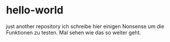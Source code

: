 # hello-world
just another repository
ich schreibe hier einigen Nonsense um die Funktionen zu testen. 
Mal sehen wie das so weiter geht. 
